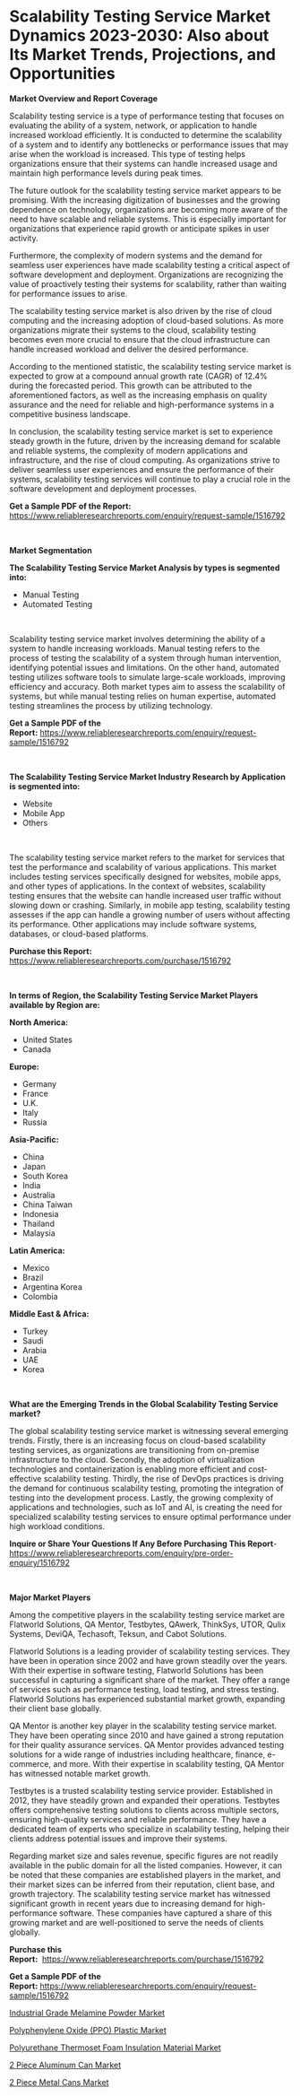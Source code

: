 <p><h1>Scalability Testing Service Market Dynamics 2023-2030: Also about Its Market Trends, Projections, and Opportunities</h1></p><p><strong>Market Overview and Report Coverage</strong></p>
<p><p>Scalability testing service is a type of performance testing that focuses on evaluating the ability of a system, network, or application to handle increased workload efficiently. It is conducted to determine the scalability of a system and to identify any bottlenecks or performance issues that may arise when the workload is increased. This type of testing helps organizations ensure that their systems can handle increased usage and maintain high performance levels during peak times.</p><p>The future outlook for the scalability testing service market appears to be promising. With the increasing digitization of businesses and the growing dependence on technology, organizations are becoming more aware of the need to have scalable and reliable systems. This is especially important for organizations that experience rapid growth or anticipate spikes in user activity.</p><p>Furthermore, the complexity of modern systems and the demand for seamless user experiences have made scalability testing a critical aspect of software development and deployment. Organizations are recognizing the value of proactively testing their systems for scalability, rather than waiting for performance issues to arise.</p><p>The scalability testing service market is also driven by the rise of cloud computing and the increasing adoption of cloud-based solutions. As more organizations migrate their systems to the cloud, scalability testing becomes even more crucial to ensure that the cloud infrastructure can handle increased workload and deliver the desired performance.</p><p>According to the mentioned statistic, the scalability testing service market is expected to grow at a compound annual growth rate (CAGR) of 12.4% during the forecasted period. This growth can be attributed to the aforementioned factors, as well as the increasing emphasis on quality assurance and the need for reliable and high-performance systems in a competitive business landscape.</p><p>In conclusion, the scalability testing service market is set to experience steady growth in the future, driven by the increasing demand for scalable and reliable systems, the complexity of modern applications and infrastructure, and the rise of cloud computing. As organizations strive to deliver seamless user experiences and ensure the performance of their systems, scalability testing services will continue to play a crucial role in the software development and deployment processes.</p></p>
<p><strong>Get a Sample PDF of the Report:</strong> <a href="https://www.reliableresearchreports.com/enquiry/request-sample/1516792">https://www.reliableresearchreports.com/enquiry/request-sample/1516792</a></p>
<p>&nbsp;</p>
<p><strong>Market Segmentation</strong></p>
<p><strong>The Scalability Testing Service Market Analysis by types is segmented into:</strong></p>
<p><ul><li>Manual Testing</li><li>Automated Testing</li></ul></p>
<p>&nbsp;</p>
<p><p>Scalability testing service market involves determining the ability of a system to handle increasing workloads. Manual testing refers to the process of testing the scalability of a system through human intervention, identifying potential issues and limitations. On the other hand, automated testing utilizes software tools to simulate large-scale workloads, improving efficiency and accuracy. Both market types aim to assess the scalability of systems, but while manual testing relies on human expertise, automated testing streamlines the process by utilizing technology.</p></p>
<p><strong>Get a Sample PDF of the Report:</strong>&nbsp;<a href="https://www.reliableresearchreports.com/enquiry/request-sample/1516792">https://www.reliableresearchreports.com/enquiry/request-sample/1516792</a></p>
<p>&nbsp;</p>
<p><strong>The Scalability Testing Service Market Industry Research by Application is segmented into:</strong></p>
<p><ul><li>Website</li><li>Mobile App</li><li>Others</li></ul></p>
<p>&nbsp;</p>
<p><p>The scalability testing service market refers to the market for services that test the performance and scalability of various applications. This market includes testing services specifically designed for websites, mobile apps, and other types of applications. In the context of websites, scalability testing ensures that the website can handle increased user traffic without slowing down or crashing. Similarly, in mobile app testing, scalability testing assesses if the app can handle a growing number of users without affecting its performance. Other applications may include software systems, databases, or cloud-based platforms.</p></p>
<p><strong>Purchase this Report:</strong>&nbsp; <a href="https://www.reliableresearchreports.com/purchase/1516792">https://www.reliableresearchreports.com/purchase/1516792</a></p>
<p>&nbsp;</p>
<p><strong>In terms of Region, the Scalability Testing Service Market Players available by Region are:</strong></p>
<p>
    <p> <strong> North America: </strong>
        <ul>
            <li>United States</li>
            <li>Canada</li>
        </ul>
        </p> 
    <p> <strong> Europe: </strong>
        <ul>
            <li>Germany</li>
            <li>France</li>
            <li>U.K.</li>
            <li>Italy</li>
            <li>Russia</li>
        </ul>
        </p> 
    <p> <strong> Asia-Pacific: </strong>
        <ul>
            <li>China</li>
            <li>Japan</li>
            <li>South Korea</li>
            <li>India</li>
            <li>Australia</li>
            <li>China Taiwan</li>
            <li>Indonesia</li>
            <li>Thailand</li>
            <li>Malaysia</li>
        </ul>
        </p> 
    <p> <strong> Latin America: </strong>
        <ul>
            <li>Mexico</li>
            <li>Brazil</li>
            <li>Argentina Korea</li>
            <li>Colombia</li>
        </ul>
        </p> 
    <p> <strong> Middle East & Africa: </strong>
        <ul>
            <li>Turkey</li>
            <li>Saudi</li>
            <li>Arabia</li>
            <li>UAE</li>
            <li>Korea</li>
        </ul>
    </p>
    </p>
<p>&nbsp;</p>
<p><strong>What are the Emerging Trends in the Global Scalability Testing Service market?</strong></p>
<p><p>The global scalability testing service market is witnessing several emerging trends. Firstly, there is an increasing focus on cloud-based scalability testing services, as organizations are transitioning from on-premise infrastructure to the cloud. Secondly, the adoption of virtualization technologies and containerization is enabling more efficient and cost-effective scalability testing. Thirdly, the rise of DevOps practices is driving the demand for continuous scalability testing, promoting the integration of testing into the development process. Lastly, the growing complexity of applications and technologies, such as IoT and AI, is creating the need for specialized scalability testing services to ensure optimal performance under high workload conditions.</p></p>
<p><strong>Inquire or Share Your Questions If Any Before Purchasing This Report</strong>- <a href="https://www.reliableresearchreports.com/enquiry/pre-order-enquiry/1516792">https://www.reliableresearchreports.com/enquiry/pre-order-enquiry/1516792</a></p>
<p>&nbsp;</p>
<p><strong>Major Market Players</strong></p>
<p><p>Among the competitive players in the scalability testing service market are Flatworld Solutions, QA Mentor, Testbytes, QAwerk, ThinkSys, UTOR, Qulix Systems, DeviQA, Techasoft, Teksun, and Cabot Solutions.</p><p>Flatworld Solutions is a leading provider of scalability testing services. They have been in operation since 2002 and have grown steadily over the years. With their expertise in software testing, Flatworld Solutions has been successful in capturing a significant share of the market. They offer a range of services such as performance testing, load testing, and stress testing. Flatworld Solutions has experienced substantial market growth, expanding their client base globally.</p><p>QA Mentor is another key player in the scalability testing service market. They have been operating since 2010 and have gained a strong reputation for their quality assurance services. QA Mentor provides advanced testing solutions for a wide range of industries including healthcare, finance, e-commerce, and more. With their expertise in scalability testing, QA Mentor has witnessed notable market growth.</p><p>Testbytes is a trusted scalability testing service provider. Established in 2012, they have steadily grown and expanded their operations. Testbytes offers comprehensive testing solutions to clients across multiple sectors, ensuring high-quality services and reliable performance. They have a dedicated team of experts who specialize in scalability testing, helping their clients address potential issues and improve their systems.</p><p>Regarding market size and sales revenue, specific figures are not readily available in the public domain for all the listed companies. However, it can be noted that these companies are established players in the market, and their market sizes can be inferred from their reputation, client base, and growth trajectory. The scalability testing service market has witnessed significant growth in recent years due to increasing demand for high-performance software. These companies have captured a share of this growing market and are well-positioned to serve the needs of clients globally.</p></p>
<p><strong>Purchase this Report:</strong>&nbsp;&nbsp;<a href="https://www.reliableresearchreports.com/purchase/1516792">https://www.reliableresearchreports.com/purchase/1516792</a></p>
<p></p>
<p><strong>Get a Sample PDF of the Report:</strong>&nbsp;<a href="https://www.reliableresearchreports.com/enquiry/request-sample/1516792">https://www.reliableresearchreports.com/enquiry/request-sample/1516792</a></p>
<p><p><a href="https://medium.com/@hazelbrakus/industrial-grade-melamine-powder-market-analysis-and-sze-forecasted-for-period-from-2023-to-2030-2a9d87cb1f3d">Industrial Grade Melamine Powder Market</a></p><p><a href="https://medium.com/@loyceharber/polyphenylene-oxide-ppo-plastic-market-exploring-market-share-market-trends-and-future-growth-98733a352d72">Polyphenylene Oxide (PPO) Plastic Market</a></p><p><a href="https://medium.com/@randallbode/polyurethane-thermoset-foam-insulation-material-market-size-and-market-trends-complete-industry-1daac39b87ca">Polyurethane Thermoset Foam Insulation Material Market</a></p><p><a href="https://github.com/provorikovar/Market-Research-Report-List-1/blob/main/2-piece-aluminum-can-market.md">2 Piece Aluminum Can Market</a></p><p><a href="https://github.com/aliciawhite5576/Market-Research-Report-List-1/blob/main/2-piece-metal-cans-market.md">2 Piece Metal Cans Market</a></p></p>